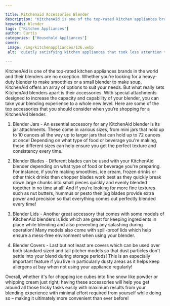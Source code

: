 ```yaml
---

title: Kitchenaid Accessories Blender
description: "KitchenAid is one of the top-rated kitchen appliances brands in the world and their blenders are no exception. Whether you’re look...read now to learn more"
keywords: blender
tags: ["Kitchen Appliances"]
author: Curtis
categories: ["Household Appliances"]
cover: 
 image: /img/kitchenappliances/136.webp
 alt: 'quietly satisfying kitchen appliances that took less attention than they thought'

---
```


KitchenAid is one of the top-rated kitchen appliances brands in the world and their blenders are no exception. Whether you’re looking for a heavy-duty blender to make smoothies or a small blender to make soup, KitchenAid offers an array of options to suit your needs. But what really sets KitchenAid blenders apart is their accessories. With special attachments designed to increase the capacity and capability of your blender, you can take your blending experience to a whole new level. Here are some of the top accessories that you should consider when you’re shopping for a KitchenAid blender:

1. Blender Jars - An essential accessory for any KitchenAid blender is its jar attachments. These come in various sizes, from mini jars that hold up to 10 ounces all the way up to larger jars that can hold up to 72 ounces at once! Depending on what type of food or beverage you're making, these different sizes can help ensure you get the perfect texture and consistency every time.

2. Blender Blades - Different blades can be used with your KitchenAid blender depending on what type of food or beverage you're preparing. For instance, if you're making smoothies, ice cream, frozen drinks or other thick drinks then chopper blades work best as they quickly break down large chunks into small pieces quickly and evenly blended together in no time at all! And if you’re looking for more fine textures such as nut butters, hummus or pesto then jug blades provide extra power and precision so that everything comes out perfectly blended every time!

3. Blender Lids - Another great accessory that comes with some models of KitchenAid blenders is lids which are great for keeping ingredients in place while blending and also preventing any splashing during operation! Many models also come with spill-proof lids which help ensure a mess-free environment when using your blender. 

4. Blender Covers - Last but not least are covers which can be used over both standard sized and tall pitcher models so that dust particles don't settle into your blend during storage periods! This is an especially important feature if you live in particularly dusty areas as it helps keep allergens at bay when not using your appliance regularly! 

 Overall, whether it's for chopping ice cubes into fine snow like powder or whipping cream just right; having these accessories will help you get around all those tricky tasks easily with maximum results from your blending experience with minimal effort required from yourself while doing so – making it ultimately more convenient than ever before!
